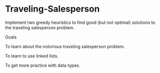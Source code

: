 # Traveling-Salesperson
Implement two greedy heuristics to find good (but not optimal) solutions to the traveling salesperson problem.


Goals

To learn about the notorious traveling salesperson problem.

To learn to use linked lists.

To get more practice with data types.
